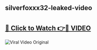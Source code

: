 ## silverfoxxx32-leaked-video 

# <h2><a href="http://freeplayer.one?title=silverfoxxx32-leaked-video&ref=21J">🔗 Click to Watch 👉🔴 VIDEO</a></h2>

<a href="http://freeplayer.one?title=silverfoxxx32-leaked-video&ref=21J" rel="nofollow" data-target="animated-image.originalLink"><img src="https://i.ibb.co.com/xMMVF88/686577567.gif" alt="Viral Video Original" style="max-width: 100%; display: inline-block;" data-target="animated-image.originalImage"></a>

